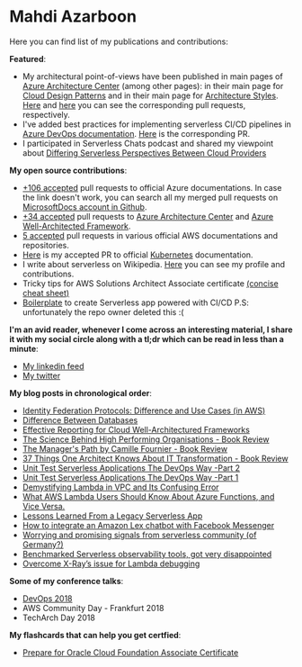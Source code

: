 # Mahdi Azarboon

Here you can find list of my publications and contributions:

**Featured**: 
- My architectural point-of-views have been published in main pages of [Azure Architecture Center](https://learn.microsoft.com/azure/architecture/) (among other pages): in their main page for [Cloud Design Patterns](https://learn.microsoft.com/azure/architecture/patterns/) and in their main page for [Architecture Styles](https://learn.microsoft.com/azure/architecture/guide/architecture-styles/). [Here](https://github.com/MicrosoftDocs/architecture-center/pull/4458) and [here](https://github.com/MicrosoftDocs/architecture-center/pull/4466#event-13137519899) you can see the corresponding pull requests, respectively.
- I've added best practices for implementing serverless CI/CD pipelines in [Azure DevOps documentation](https://learn.microsoft.com/azure/devops/organizations/accounts/organization-management?view=azure-devops). [Here](https://github.com/MicrosoftDocs/azure-devops-docs/pull/14147) is the corresponding PR.
- I participated in Serverless Chats podcast and shared my viewpoint about [Differing Serverless Perspectives Between Cloud Providers](https://www.serverlesschats.com/103/)

**My open source contributions**:
* [+106 accepted](https://github.com/search?q=is%3Amerged+author%3Aazarboon+org%3AMicrosoftDocs+org%3Adotnet&type=pullrequests&s=created&o=desc) pull requests to official Azure documentations. In case the link doesn't work, you can search all my merged pull requests on [MicrosoftDocs account in Github](https://github.com/MicrosoftDocs).
* [+34 accepted](
https://github.com/search?q=is%3Amerged+author%3Aazarboon+repo%3AMicrosoftDocs%2Farchitecture-center+repo%3AMicrosoftDocs%2Fwell-architected&type=pullrequests&s=created&o=desc) pull requests  to [Azure Architecture Center](https://learn.microsoft.com/azure/architecture/) and [Azure Well-Architected Framework](https://learn.microsoft.com/azure/well-architected/).
* [5 accepted](https://github.com/search?q=author%3Aazarboon+is%3Amerged+org%3Aaws-observability+org%3Aawsdocs+org%3Aaws&type=pullrequests&s=created&o=desc) pull requests in various official AWS documentations and repositories.
* [Here](https://github.com/kubernetes/website/pull/48299#event-14616856651) is my accepted PR to official [Kubernetes](https://kubernetes.io/docs/home/) documentation. 
* I write about serverless on Wikipedia. [Here](https://en.wikipedia.org/wiki/Special:Contributions/Azarboon) you can see my profile and contributions.
* Tricky tips for AWS Solutions Architect Associate certificate  [(concise cheat sheet)](https://github.com/azarboon/cheat-sheet-aws/blob/main/README.md)
* [Boilerplate](https://github.com/eficode/serverless-ops-boilerplate) to create Serverless app powered with CI/CD P.S: unfortunately the repo owner deleted this :(

**I'm an avid reader, whenever I come across an interesting material, I share it with my social circle along with a tl;dr which can be read in less than a minute**:  
*  [My linkedin feed](https://www.linkedin.com/in/azarboon/recent-activity/)  
*  [My twitter](https://twitter.com/m_azarboon)

**My blog posts in chronological order**:
*   [Identity Federation Protocols: Difference and Use Cases (in AWS)](https://medium.com/faun/identity-federation-protocols-difference-and-use-cases-in-aws-571d71ca8664)
*   [Difference Between Databases](https://faun.pub/demystifying-databases-systems-d0261937c494)
*   [Effective Reporting for Cloud Well-Architectured Frameworks](https://dzone.com/articles/effective-reporting-for-cloud-well-architected-ass)
*   [The Science Behind High Performing Organisations - Book Review](https://hackernoon.com/the-science-behind-high-performing-organisations-book-review-q3i3wby)
*   [The Manager's Path by Camille Fournier - Book Review](https://hackernoon.com/the-managers-path-by-camille-fournier-book-review-iv323wvk)
*   [37 Things One Architect Knows About IT Transformation - Book Review](https://dzone.com/articles/cloudy-review-of-quot37-things-one-architect-knows)
*   [Unit Test Serverless Applications The DevOps Way -Part 2](https://medium.com/@azarboon/unit-test-serverless-applications-the-devops-way-part-2-aae59f05a32c)
*   [Unit Test Serverless Applications The DevOps Way -Part 1](https://medium.com/@azarboon/unit-test-serverless-applications-the-devops-way-d7897944646c)
*   [Demystifying Lambda in VPC and Its Confusing Error](https://dzone.com/articles/demystifying-lambda-in-vpc-and-its-confusing-error)
*   [What AWS Lambda Users Should Know About Azure Functions, and Vice Versa.](https://serverless.zone/what-aws-lambda-users-should-know-about-azure-functions-and-vice-versa-3b04f8aa05a0)
*   [Lessons Learned From a Legacy Serverless App](https://dzone.com/articles/lessons-learnt-from-a-legacy-serverless-app)
*   [How to integrate an Amazon Lex chatbot with Facebook Messenger](https://medium.com/a-cloud-guru/how-to-integrate-an-amazon-lex-chatbot-with-facebook-messenger-84a3ac84161)
*   [Worrying and promising signals from serverless community (of Germany?)](https://hackernoon.com/worrying-and-promising-signals-from-serverless-community-of-germany-1d92a2db8e2c)
*   [Benchmarked Serverless observability tools, got very disappointed](https://hackernoon.com/benchmarked-serverless-observability-tools-got-very-disappointed-e54f5e3381bf)
*  [Overcome X-Ray’s issue for Lambda debugging](https://hackernoon.com/overcome-x-rays-issue-for-debugging-892498b14346)

**Some of my conference talks**:
*   [DevOps 2018](https://youtu.be/tLyBInc05Tc)
*   AWS Community Day - Frankfurt 2018
*   TechArch Day 2018

**My flashcards that can help you get certfied**:
*  [Prepare for Oracle Cloud Foundation Associate Certificate](https://quizlet.com/_cyrt7j?x=1jqt&i=12swe9)
